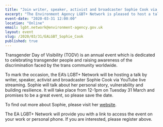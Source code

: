 ```yaml
---
title: "Join writer, speaker, activist and broadcaster Sophie Cook via YouTube livestreaming on Transgender Day of Visibility"
excerpt: "The Environment Agency LGBT+ Network is pleased to host a talk by Sophie Cook via YouTube live streaming to mark Transgender Day of Visibility." 
event-date: "2020-03-31 12:00:00"
location: "Online"
email: lgbt.network@environment-agency.gov.uk
layout: event
slug: /2020/03/31/EALGBT_Sophie_Cook
published: true
---
```


Transgender Day of Visibility (TODV) is an annual event which is dedicated to celebrating transgender people and raising awareness of the discrimination faced by the trans community worldwide.

To mark the occasion, the EA’s LGBT+ Network will be hosting a talk by writer, speaker, activist and broadcaster Sophie Cook via YouTube live streaming.  Sophie will talk about her personal story, vulnerability and building resilience.  It will take place from 12-1pm on Tuesday 31 March and promises to be a great event, so please save the date.  

To find out more about Sophie, please visit her [website](http://www.sophiecook.me.uk/).

The EA LGBT+ Network will provide you with a link to access the event on your work or personal phone. If you are interested, please register above.

